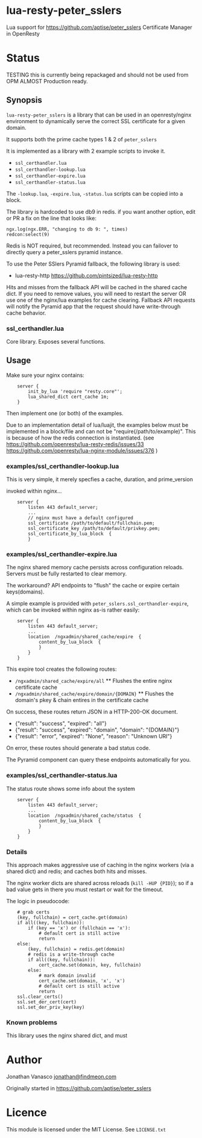 # lua-resty-peter_sslers

Lua support for https://github.com/aptise/peter_sslers Certificate Manager in OpenResty

# Status

TESTING
this is currently being repackaged and should not be used from OPM
ALMOST Production ready.

## Synopsis

`lua-resty-peter_sslers` is a library that can be used in an openresty/nginx environment to dynamically serve the correct SSL certificate for a given domain.

It supports both the prime cache types 1 & 2 of `peter_sslers`

It is implemented as a library with 2 example scripts to invoke it.

* `ssl_certhandler.lua`
* `ssl_certhandler-lookup.lua`
* `ssl_certhandler-expire.lua`
* `ssl_certhandler-status.lua`

The `-lookup.lua`, `-expire.lua`,  `-status.lua` scripts can be copied into a block.  

The library is hardcoded to use db9 in redis.  if you want another option, edit or PR a fix on the line that looks like:

	ngx.log(ngx.ERR, "changing to db 9: ", times)
	redcon:select(9)
	
Redis is NOT required, but recommended.  Instead you can failover to directly query a peter_sslers pyramid instance.

To use the Peter SSlers Pyramid fallback, the following library is used:

* lua-resty-http https://github.com/pintsized/lua-resty-http


Hits and misses from the fallback API will be cached in the shared cache dict.  If you need to remove values, you will need to restart the server OR use one of the nginx/lua examples for cache clearing.  Fallback API requests will notify the Pyramid app that the request should have write-through cache behavior.


### ssl_certhandler.lua

Core library.  Exposes several functions.

## Usage

Make sure your nginx contains:

````
    server {
		init_by_lua 'require "resty.core"';
	    lua_shared_dict cert_cache 1m;
	}
````

Then implement one (or both) of the examples.

Due to an implementation detail of lua/luajit, the examples below must be implemented in a block/file and can not be "require(/path/to/example)".  This is because of how the redis connection is instantiated.  (see https://github.com/openresty/lua-resty-redis/issues/33 https://github.com/openresty/lua-nginx-module/issues/376 )


### examples/ssl_certhandler-lookup.lua

This is very simple, it merely specfies a cache, duration, and prime_version

invoked within nginx...

````
    server {
        listen 443 default_server;
        ...
        // nginx must have a default configured
        ssl_certificate /path/to/default/fullchain.pem;
        ssl_certificate_key /path/to/default/privkey.pem;
		ssl_certificate_by_lua_block  {
		}
````

### examples/ssl_certhandler-expire.lua

The nginx shared memory cache persists across configuration reloads.  Servers must be fully restarted to clear memory.

The workaround?  API endpoints to "flush" the cache or expire certain keys(domains).

A simple example is provided with `peter_sslers.ssl_certhandler-expire`,  which can be invoked within nginx as-is rather easily:

````
    server {
        listen 443 default_server;
        ...
        location  /ngxadmin/shared_cache/expire  {
            content_by_lua_block  {
			}
        }
	}
````

This expire tool creates the following routes:

* `/ngxadmin/shared_cache/expire/all`
** Flushes the entire nginx certificate cache
* `/ngxadmin/shared_cache/expire/domain/{DOMAIN}`
** Flushes the domain's pkey & chain entires in the certificate cache

On success, these routes return JSON in a HTTP-200-OK document.

* {"result": "success", "expired": "all"}
* {"result": "success", "expired": "domain", "domain": "{DOMAIN}"}
* {"result": "error", "expired": "None", "reason": "Unknown URI"}

On error, these routes should generate a bad status code.

The Pyramid component can query these endpoints automatically for you.


### examples/ssl_certhandler-status.lua

The status route shows some info about the system

````
    server {
        listen 443 default_server;
        ...
        location  /ngxadmin/shared_cache/status  {
            content_by_lua_block  {
            }
        }
	}
````
	


### Details

This approach makes aggressive use of caching in the nginx workers (via a shared dict) and redis; and caches both hits and misses.

The nginx worker dicts are shared across reloads (`kill -HUP {PID}`); so if a bad value gets in there you must restart or wait for the timeout.

The logic in pseudocode:

````
	# grab certs
	(key, fullchain) = cert_cache.get(domain)
	if all((key, fullchain)):
		if (key == 'x') or (fullchain == 'x'):
			# default cert is still active
			return
	else:
		(key, fullchain) = redis.get(domain)
		# redis is a write-through cache
		if all((key, fullchain)):
			cert_cache.set(domain, key, fullchain)
		else:
			# mark domain invalid		
			cert_cache.set(domain, 'x', 'x')
			# default cert is still active
			return
	ssl.clear_certs()
	ssl.set_der_cert(cert)
	ssl.set_der_priv_key(key)
````


### Known problems

This library uses the nginx shared dict, and must 


# Author

Jonathan Vanasco <jonathan@findmeon.com>

Originally started in https://github.com/aptise/peter_sslers


# Licence

This module is licensed under the MIT License.  See `LICENSE.txt`

